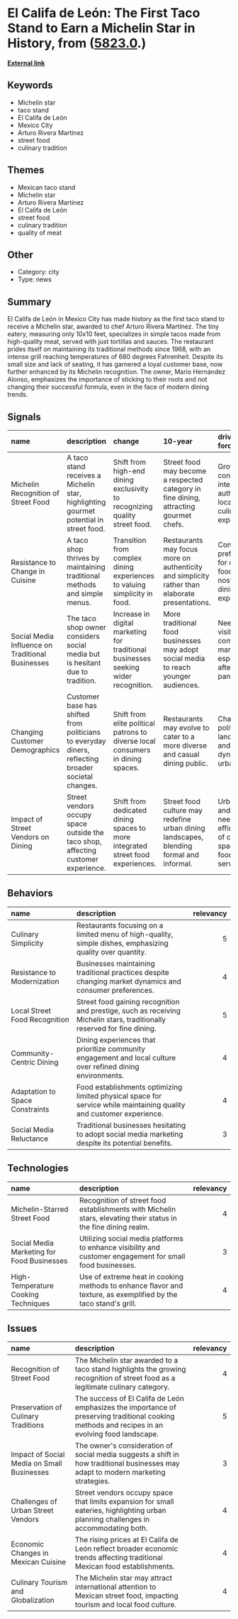 # __El Califa de León: The First Taco Stand to Earn a Michelin Star in History__, from ([5823.0](https://kghosh.substack.com/p/5823.0).)

__[External link](https://apnews.com/article/mexico-taco-stand-michelin-star-6a4a89f27aa13d46246030b94bcffa56?utm_source=substack&utm_medium=email)__



## Keywords

* Michelin star
* taco stand
* El Califa de León
* Mexico City
* Arturo Rivera Martínez
* street food
* culinary tradition

## Themes

* Mexican taco stand
* Michelin star
* Arturo Rivera Martínez
* El Califa de León
* street food
* culinary tradition
* quality of meat

## Other

* Category: city
* Type: news

## Summary

El Califa de León in Mexico City has made history as the first taco stand to receive a Michelin star, awarded to chef Arturo Rivera Martínez. The tiny eatery, measuring only 10x10 feet, specializes in simple tacos made from high-quality meat, served with just tortillas and sauces. The restaurant prides itself on maintaining its traditional methods since 1968, with an intense grill reaching temperatures of 680 degrees Fahrenheit. Despite its small size and lack of seating, it has garnered a loyal customer base, now further enhanced by its Michelin recognition. The owner, Mario Hernández Alonso, emphasizes the importance of sticking to their roots and not changing their successful formula, even in the face of modern dining trends.

## Signals

| name                                             | description                                                                                         | change                                                                              | 10-year                                                                                        | driving-force                                                                |   relevancy |
|:-------------------------------------------------|:----------------------------------------------------------------------------------------------------|:------------------------------------------------------------------------------------|:-----------------------------------------------------------------------------------------------|:-----------------------------------------------------------------------------|------------:|
| Michelin Recognition of Street Food              | A taco stand receives a Michelin star, highlighting gourmet potential in street food.               | Shift from high-end dining exclusivity to recognizing quality street food.          | Street food may become a respected category in fine dining, attracting gourmet chefs.          | Growing consumer interest in authentic, local culinary experiences.          |           4 |
| Resistance to Change in Cuisine                  | A taco shop thrives by maintaining traditional methods and simple menus.                            | Transition from complex dining experiences to valuing simplicity in food.           | Restaurants may focus more on authenticity and simplicity rather than elaborate presentations. | Consumer preference for comfort food and nostalgia in dining experiences.    |           5 |
| Social Media Influence on Traditional Businesses | The taco shop owner considers social media but is hesitant due to tradition.                        | Increase in digital marketing for traditional businesses seeking wider recognition. | More traditional food businesses may adopt social media to reach younger audiences.            | Need for visibility in a competitive market, especially after the pandemic.  |           3 |
| Changing Customer Demographics                   | Customer base has shifted from politicians to everyday diners, reflecting broader societal changes. | Shift from elite political patrons to diverse local consumers in dining spaces.     | Restaurants may evolve to cater to a more diverse and casual dining public.                    | Changing political landscape and social dynamics in urban areas.             |           4 |
| Impact of Street Vendors on Dining               | Street vendors occupy space outside the taco shop, affecting customer experience.                   | Shift from dedicated dining spaces to more integrated street food experiences.      | Street food culture may redefine urban dining landscapes, blending formal and informal.        | Urbanization and the need for efficient use of city space for food services. |           3 |

## Behaviors

| name                            | description                                                                                                             |   relevancy |
|:--------------------------------|:------------------------------------------------------------------------------------------------------------------------|------------:|
| Culinary Simplicity             | Restaurants focusing on a limited menu of high-quality, simple dishes, emphasizing quality over quantity.               |           5 |
| Resistance to Modernization     | Businesses maintaining traditional practices despite changing market dynamics and consumer preferences.                 |           4 |
| Local Street Food Recognition   | Street food gaining recognition and prestige, such as receiving Michelin stars, traditionally reserved for fine dining. |           5 |
| Community-Centric Dining        | Dining experiences that prioritize community engagement and local culture over refined dining environments.             |           4 |
| Adaptation to Space Constraints | Food establishments optimizing limited physical space for service while maintaining quality and customer experience.    |           4 |
| Social Media Reluctance         | Traditional businesses hesitating to adopt social media marketing despite its potential benefits.                       |           3 |

## Technologies

| name                                       | description                                                                                                     |   relevancy |
|:-------------------------------------------|:----------------------------------------------------------------------------------------------------------------|------------:|
| Michelin-Starred Street Food               | Recognition of street food establishments with Michelin stars, elevating their status in the fine dining realm. |           4 |
| Social Media Marketing for Food Businesses | Utilizing social media platforms to enhance visibility and customer engagement for small food businesses.       |           3 |
| High-Temperature Cooking Techniques        | Use of extreme heat in cooking methods to enhance flavor and texture, as exemplified by the taco stand's grill. |           4 |

## Issues

| name                                       | description                                                                                                                                     |   relevancy |
|:-------------------------------------------|:------------------------------------------------------------------------------------------------------------------------------------------------|------------:|
| Recognition of Street Food                 | The Michelin star awarded to a taco stand highlights the growing recognition of street food as a legitimate culinary category.                  |           4 |
| Preservation of Culinary Traditions        | The success of El Califa de León emphasizes the importance of preserving traditional cooking methods and recipes in an evolving food landscape. |           5 |
| Impact of Social Media on Small Businesses | The owner's consideration of social media suggests a shift in how traditional businesses may adapt to modern marketing strategies.              |           3 |
| Challenges of Urban Street Vendors         | Street vendors occupy space that limits expansion for small eateries, highlighting urban planning challenges in accommodating both.             |           4 |
| Economic Changes in Mexican Cuisine        | The rising prices at El Califa de León reflect broader economic trends affecting traditional Mexican food establishments.                       |           4 |
| Culinary Tourism and Globalization         | The Michelin star may attract international attention to Mexican street food, impacting tourism and local food culture.                         |           4 |